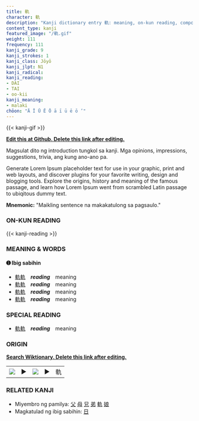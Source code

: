 ```yaml
---
title: 軌
character: 軌
description: "Kanji dictionary entry 軌: meaning, on-kun reading, compounds, origin, related kanji"
content_type: kanji
featured_image: "/軌.gif"
weight: 111
frequency: 111
kanji_grade: 9
kanji_strokes: 1
kanji_class: Jōyō
kanji_jlpt: N1
kanji_radical: 
kanji_reading: 
- DAI
- TAI
- oo-kii
kanji_meaning:
- malaki
chōon: "Ā Ī Ū Ē Ō ā ī ū ē ō ’"
---
```

[//]: # (Don't edit the line below. Kanji animated GIF code is automatically generated.)
{{< kanji-gif >}}

[//]: # (Edit below this line.)

**[Edit this at Github. Delete this link after editing.](https://github.com/tim0g/tim/tree/main/content/kanji/軌/index.md)**

Magsulat dito ng introduction tungkol sa kanji. Mga opinions, impressions, suggestions, trivia, ang kung ano-ano pa.

Generate Lorem Ipsum placeholder text for use in your graphic, print and web layouts, and discover plugins for your favorite writing, design and blogging tools. Explore the origins, history and meaning of the famous passage, and learn how Lorem Ipsum went from scrambled Latin passage to ubiqitous dummy text.
 
**Mnemonic:** "Maikling sentence na makakatulong sa pagsaulo."

### ON-KUN READING

[//]: # (Don't edit the line below. ON-KUN READING code is automatically generated.)
{{< kanji-reading >}}

### MEANING & WORDS

#### ➊ **Ibig sabihin**
  - [軌](../軌)[軌](../軌)　***reading***　meaning
  - [軌](../軌)[軌](../軌)　***reading***　meaning
  - [軌](../軌)[軌](../軌)　***reading***　meaning
  - [軌](../軌)[軌](../軌)　***reading***　meaning

### SPECIAL READING
  - [軌](../軌)[軌](../軌)　***reading***　meaning

### ORIGIN

**[Search Wiktionary. Delete this link after editing.](https://wiktionary.org/wiki/軌)**
<table class="kanji-table"><tr><td>
<img src="60px-軌-bronze.svg.png">
</td><td>▶</td><td>
<img src="60px-軌-oracle.svg.png">
</td><td>▶</td>
<td class="kanji-origin">軌</td>
</tr></table>

### RELATED KANJI
- Miyembro ng pamilya: [父](../父) [母](../母) [兄](../兄) [弟](../弟) [軌](../軌) [娘](../娘)
- Magkatulad ng ibig sabihin: [日](../日)
